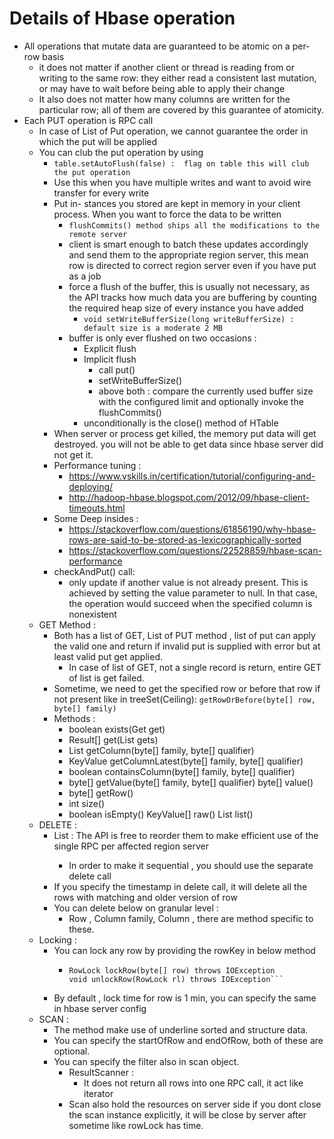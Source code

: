 # Details of Hbase operation
* All operations that mutate data are guaranteed to be atomic on a per-row basis
  * it does not matter if another client or thread is reading from or writing to the same row: they either read a consistent last mutation, or may have to wait before being able to apply their change
  * It also does not matter how many columns are written for the particular row; all of them are covered by this guarantee of atomicity.
* Each PUT operation is RPC call
    * In case of List of Put operation, we cannot guarantee the order in which the put will be applied 
    * You can club the put operation by using
      * ```table.setAutoFlush(false) :  flag on table this will club the put operation```
      * Use this when you have multiple writes and want to avoid wire transfer for every write
      * Put in- stances you stored are kept in memory in your client process. When you want to force the data to be written
        * ```flushCommits() method ships all the modifications to the remote server```
        * client is smart enough to batch these updates accordingly and send them to the appropriate region server, this mean row is directed to correct region server even if you have put as a job
        * force a flush of the buffer, this is usually not necessary, as the API tracks how much data you are buffering by counting the required heap size of every instance you have added
          * ```void setWriteBufferSize(long writeBufferSize) : default size is a moderate 2 MB ```
        * buffer is only ever flushed on two occasions :
          * Explicit flush
          * Implicit flush
            * call put()
            * setWriteBufferSize()
            * above both : compare the currently used buffer size with the configured limit and optionally invoke the flushCommits()
          * unconditionally is the close() method of HTable
      * When server or process get killed, the memory put data will get destroyed. you will not be able to get data since hbase server did not get it.
      * Performance tuning :
        * https://www.vskills.in/certification/tutorial/configuring-and-deploying/
        * http://hadoop-hbase.blogspot.com/2012/09/hbase-client-timeouts.html
      * Some Deep insides :
        * https://stackoverflow.com/questions/61856190/why-hbase-rows-are-said-to-be-stored-as-lexicographically-sorted
        * https://stackoverflow.com/questions/22528859/hbase-scan-performance
      * checkAndPut() call: 
        * only update if another value is not already present. This is achieved by setting the value parameter to null. In that case, the operation would succeed when the specified column is nonexistent
    * GET Method :
      * Both has a list of GET, List of PUT method , list of put can apply the valid one and return if invalid put is supplied with  error but at least valid put get applied.
        * In case of list of GET, not a single record is return, entire GET of list is get failed.
      * Sometime, we need to get the specified row or before that row if not present like in treeSet(Ceiling): ```getRowOrBefore(byte[] row, byte[] family)```
      * Methods :
        * boolean exists(Get get)
        * Result[] get(List<Get> gets)
        * List<KeyValue> getColumn(byte[] family, byte[] qualifier) 
        * KeyValue getColumnLatest(byte[] family, byte[] qualifier) 
        * boolean containsColumn(byte[] family, byte[] qualifier)
        * byte[] getValue(byte[] family, byte[] qualifier) byte[] value()
        * byte[] getRow()
        * int size()
        * boolean isEmpty() KeyValue[] raw() List<KeyValue> list()
    * DELETE :
      * List<Delete> : The API is free to reorder them to make efficient use of the single RPC per affected region server
        * In order to make it sequential , you should use the separate delete call
      * If you specify the timestamp in delete call, it will delete all the rows with matching and older version of row
      * You can delete below on granular level :
        * Row , Column family, Column , there are method specific to these.
    * Locking :
      * You can lock any row by providing the rowKey in below method
        * ```
          RowLock lockRow(byte[] row) throws IOException 
          void unlockRow(RowLock rl) throws IOException```
      * By default , lock time for row is 1 min, you can specify the same in hbase server config
    * SCAN :
      * The method make use of underline sorted and structure data.
      * You can specify the startOfRow and endOfRow, both of these are optional.
      * You can specify the filter also in scan object.
        * ResultScanner :
          * It does not return all rows into one RPC call, it act like iterator
        * Scan also hold the resources on server side if you dont close the scan instance explicitly, it will be close by server after sometime like rowLock has time.
